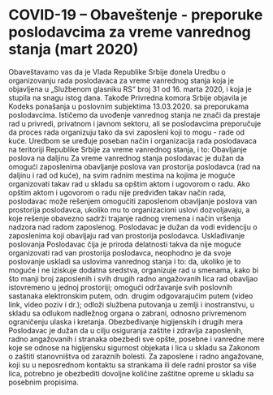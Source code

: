 # COVID-19 – Obaveštenje - preporuke poslodavcima za vreme vanrednog stanja (mart 2020)

Obaveštavamo vas da je Vlada Republike Srbije donela Uredbu o organizovanju rada poslodavaca za vreme vanrednog stanja koja je objavljena u „Službenom glasniku RS“ broj 31 od 16. marta 2020, i koja je stupila na snagu istog dana. Takođe Privredna komora Srbije objavila je Kodeks ponašanja u poslovnim subjektima 13.03.2020. sa preporukama poslodavcima.
Ističemo da uvođenje vanrednog stanja ne znači da prestaje rad u privredi, privatnom i javnom sektoru, ali se poslodavcima preporučuje da proces rada organizuju tako da svi zaposleni koji to mogu - rade od kuće.
Uredbom se uređuje poseban način i organizacija rada poslodavaca na teritoriji Republike Srbije za vreme vanrednog stanja, i to:
Obavljanje poslova na daljinu
Za vreme vanrednog stanja poslodavac je dužan da omogući zaposlenima obavljanje poslova van prostorija poslodavca (rad na daljinu i rad od kuće), na svim radnim mestima na kojima je moguće organizovati takav rad u skladu sa opštim aktom i ugovorom o radu. Ako opštim aktom i ugovorom o radu nije predviđen takav način rada, poslodavac može rešenjem omogućiti zaposlenom obavljanje poslova van prostorija poslodavca, ukoliko mu to organizacioni uslovi dozvoljavaju, a koje rešenje obavezno sadrži trajanje radnog vremena i način vršenja nadzora nad radom zaposlenog.
Poslodavac je dužan da vodi evidenciju o zaposlenima koji obavljaju rad van prostorija poslodavca.
Usklađivanje poslovanja
Poslodavac čija je priroda delatnosti takva da nije moguće organizovati rad van prostorija poslodavca, neophodno je da svoje poslovanje uskladi sa uslovima vanrednog stanja i to:
da, ukoliko je to moguće i ne iziskuje dodatna sredstva, organizuje rad u smenama, kako bi što manji broj zaposlenih i svih drugih radno angažovanih lica rad obavljao istovremeno u jednoj prostoriji;
omogući održavanje svih poslovnih sastanaka elektronskim putem, odn. drugim odgovarajućim putem (video link, video poziv i dr.);
odloži službena putovanja u zemlji i inostranstvu, u skladu sa odlukom nadležnog organa o zabrani, odnosno privremenom ograničenju ulaska i kretanja.
Obezbeđivanje higijenskih i drugih mera
Poslodavac je dužan da u cilju osiguranja zaštite i zdravlja zaposlenih, radno angažovanih i stranaka obezbedi sve opšte, posebne i vanredne mere koje se odnose na higijensku sigurnost objekata i lica u skladu sa Zakonom o zaštiti stanovništva od zaraznih bolesti.
Za zaposlene i radno angažovane, koji su u neposrednom kontaktu sa strankama ili dele radni prostor sa više lica, potrebno je obezbediti dovoljne količine zaštitne opreme u skladu sa posebnim propisima.
